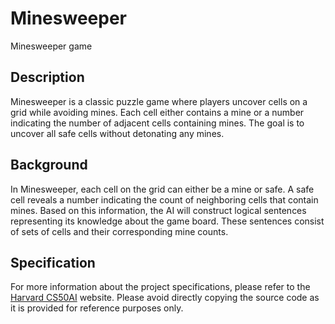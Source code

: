 # Minesweeper
Minesweeper game
## Description
Minesweeper is a classic puzzle game where players uncover cells on a grid while avoiding mines. Each cell either contains a mine or a number indicating the number of adjacent cells containing mines. The goal is to uncover all safe cells without detonating any mines.
## Background
In Minesweeper, each cell on the grid can either be a mine or safe. A safe cell reveals a number indicating the count of neighboring cells that contain mines. Based on this information, the AI will construct logical sentences representing its knowledge about the game board. These sentences consist of sets of cells and their corresponding mine counts.
## Specification
For more information about the project specifications, please refer to the [Harvard CS50AI](https://cs50.harvard.edu/ai/) website.
Please avoid directly copying the source code as it is provided for reference purposes only.
